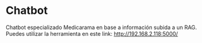 # Chatbot
Chatbot especializado Medicarama en base a información subida a un RAG. Puedes utilizar la herramienta en este link: 
http://192.168.2.118:5000/
